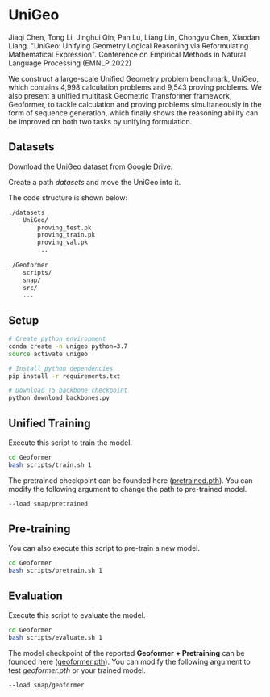 # UniGeo

Jiaqi Chen, Tong Li, Jinghui Qin, Pan Lu, Liang Lin, Chongyu Chen, Xiaodan Liang. 
"UniGeo: Unifying Geometry Logical Reasoning via Reformulating Mathematical Expression".
Conference on Empirical Methods in Natural Language Processing (EMNLP 2022)

We construct a large-scale Unified Geometry
problem benchmark, UniGeo, which contains
4,998 calculation problems and 9,543 proving
problems.
We also present a unified multitask
Geometric Transformer framework, Geoformer,
to tackle calculation and proving problems
simultaneously in the form of sequence
generation, which finally shows the reasoning
ability can be improved on both two tasks by
unifying formulation.

## Datasets
Download the UniGeo dataset from [Google Drive](https://drive.google.com/drive/folders/1NifdHLJe5U08u2Zb1sWL6C-8krpV2z2O?usp=share_link).

Create a path *datasets* and move the UniGeo into it.

The code structure is shown below: 

```bash
./datasets
    UniGeo/ 
        proving_test.pk  
        proving_train.pk  
        proving_val.pk  
        ...
        
./Geoformer
    scripts/
    snap/
    src/
    ...
```

## Setup
```bash
# Create python environment
conda create -n unigeo python=3.7
source activate unigeo

# Install python dependencies
pip install -r requirements.txt

# Download T5 backbone checkpoint
python download_backbones.py
```





## Unified Training
Execute this script to train the model.

```bash
cd Geoformer
bash scripts/train.sh 1
```

The pretrained checkpoint can be founded here ([pretrained.pth](https://drive.google.com/drive/folders/1NifdHLJe5U08u2Zb1sWL6C-8krpV2z2O?usp=share_link)).
You can modify the following argument to change the path to pre-trained model.
```bash
--load snap/pretrained
```

## Pre-training
You can also execute this script to pre-train a new model.
```bash
cd Geoformer
bash scripts/pretrain.sh 1
```


## Evaluation
Execute this script to evaluate the model.
```bash
cd Geoformer
bash scripts/evaluate.sh 1
```

The model checkpoint of the reported **Geoformer + Pretraining** can be founded here ([geoformer.pth](https://drive.google.com/drive/folders/1NifdHLJe5U08u2Zb1sWL6C-8krpV2z2O?usp=share_link)).
You can modify the following argument to test *geoformer.pth* or your trained model.
```bash
--load snap/geoformer
```

